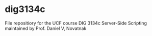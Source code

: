 # dig3134c
File repositiory for the UCF course DIG 3134c Server-Side Scripting maintained by Prof. Daniel V, Novatnak
